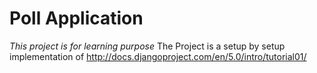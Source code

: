 # Poll Application
*This project is for learning purpose*
The Project is a setup by setup implementation of http://docs.djangoproject.com/en/5.0/intro/tutorial01/
